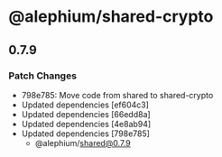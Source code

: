 # @alephium/shared-crypto

## 0.7.9

### Patch Changes

- 798e785: Move code from shared to shared-crypto
- Updated dependencies [ef604c3]
- Updated dependencies [66edd8a]
- Updated dependencies [4e8ab94]
- Updated dependencies [798e785]
  - @alephium/shared@0.7.9
